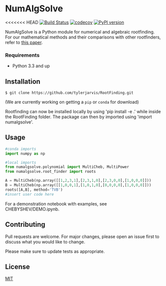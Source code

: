 # NumAlgSolve
<<<<<<< HEAD
[![Build Status](https://travis-ci.org/tylerjarvis/RootFinding.svg?branch=master)](https://travis-ci.org/tylerjarvis/RootFinding)
[![codecov](https://codecov.io/gh/mtmoncur/tylerjarvis/branch/master/graphs/badge.svg)](https://codecov.io/gh/tylerjarvis/RootFinding)
[![PyPI version](https://badge.fury.io/py/RootFinding.svg)](https://badge.fury.io/py/RootFinding)
<!-- [![Code Health](https://landscape.io/github/tylerjarvis/RootFinding/pypackage/landscape.svg)](https://landscape.io/github/tylerjarvis/RootFinding/pypackage) -->
NumAlgSolve is a Python module for numerical and algebraic rootfinding. For our mathematical methods and their comparisons with other rootfinders, refer to [this paper](paper).

### Requirements
* Python 3.3 and up

## Installation

`$ git clone https://github.com/tylerjarvis/RootFinding.git`

(We are currently working on getting a `pip` or `conda` for download)

Rootfinding can now be installed locally by using 'pip install -e .' while inside the RootFinding folder.
The package can then by imported using 'import numalgsolve'.

## Usage

```python
#conda imports
import numpy as np

#local imports
from numalgsolve.polynomial import MultiCheb, MultiPower
from numalgsolve.root_finder import roots

A = MultiCheb(np.array([[1,2,3,1],[2,3,1,0],[2,3,0,0],[1,0,0,0]]))
B = MultiCheb(np.array([[1,0,0,1],[1,0,1,0],[0,0,0,0],[1,0,0,0]]))
roots([A,B], method='TVB')
#insert user code here
```

For a demonstration notebook with examples, see CHEBYSHEV/DEMO.ipynb.

## Contributing
Pull requests are welcome. For major changes, please open an issue first to discuss what you would like to change.

Please make sure to update tests as appropriate.

## License
[MIT](https://choosealicense.com/licenses/mit/)
